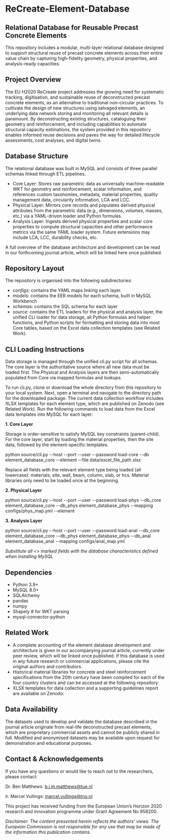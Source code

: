 # ReCreate-Element-Database
## Relational Database for Reusable Precast Concrete Elements
This repository includes a modular, multi-layer relational database designed to support structural reuse of precast concrete elements across their entire value chain by capturing high-fidelity geometry, physical properties, and analysis-ready capacities. 

## Project Overview
The EU H2020 ReCreate project addresses the growing need for systematic tracking, digitisation, and sustainable reuse of deconstructed precast concrete elements, as an alternative to traditional non-circular practices. To cultivate the design of new structures using salvaged elements, an underlying data network storing and monitoring all relevant details is paramount. By deconstructing existing structures, cataloguing their geometry and reinforcement, and including capabilities to automate structural capacity estimations, the system provided in this repository enables informed reuse decisions and paves the way for detailed lifecycle assessments, cost analyses, and digital twins. 

## Database Structure
The relational database was built in MySQL and consists of three parallel schemas linked through ETL pipelines.

* Core Layer: Stores raw parametric data as universally machine-readable WKT for geometry and reinforcement, scalar information, and references custom taxonomies, metadata, material properties, quality management data, circularity information, LCA and LCC.  
*	Physical Layer: Mirrors core records and populates derived physical attributes from the parametric data (e.g., dimensions, volumes, masses, etc.) via a YAML-driven loader and Python formulas. 
*	Analysis Layer: Ingests derived physical properties and scalar core properties to compute structural capacities and other performance metrics via the same YAML loader system. Future extensions may include LCA, LCC, durability checks, etc.

A full overview of the database architecture and development can be read in our forthcoming journal article, which will be linked here once published. 

## Repository Layout

The repository is organised into the following subdirectories:

*	*configs:* contains the YAML maps linking each layer.
*	*models:* contains the EER models for each schema, built in MySQL Workbench
*	*schemas:* contains the SQL schema for each layer
*	*source:* contains the ETL loaders for the physical and analysis layer, the unified CLI loader for data storage, all Python formulas and helper functions, and Python scripts for formatting and storing data into most Core tables, based on the Excel data collection templates (see Related Work).


## CLI Loading Instructions
Data storage is managed through the unified cli.py script for all schemas. The core layer is the authoritative source where all new data must be loaded first. The Physical and Analysis layers are then semi-automatically populated from Core via mapped formulas and lookups.

To run cli.py, clone or download the whole directory from this repository to your local system. Next, open a terminal and navigate to the directory path for the downloaded package. The current data collection workflow includes XLSX templates for each element type, which are published on Zenodo (see Related Work). Run the following commands to load data from the Excel data templates into MySQL for each layer:

**1.	Core Layer**

Storage is order-sensitive to satisfy MySQL key constraints (parent-child). For the core layer, start by loading the material properties, then the site data, followed by the element-specific templates. 

python source/cli.py --host <HOST> --port <PORT> --user <USER> --password <PASSWORD> load-core --db element_database_core --element <ELEMENT> --file data/excel_file_path.xlsx

Replace all <ELEMENT> fields with the relevant element type being loaded (all lowercase): materials, site, wall, beam, column, slab, or hcs. Material libraries only need to be loaded once at the beginning. 

**2.	Physical Layer**

python source/cli.py --host <HOST> --port <PORT> --user <USER> --password <PASSWORD> load-phys --db_core element_database_core --db_phys element_database_phys --mapping configs/phys_map.yml --element <ELEMENT> 

**3.	Analysis Layer**

python source/cli.py --host <HOST> --port <PORT> --user <USER> --password <PASSWORD> load-anal --db_core element_database_core --db_phys element_database_phys --db_anal element_database_anal --mapping configs/anal_map.yml

*Substitute all <> marked fields with the database characteristics defined when installing MySQL*

## Dependencies

*	Python 3.9+
*	MySQL 8.0+
*	SQLAlchemy
*	pandas
*	numpy
*	Shapely 	              # for WKT parsing
*	mysql-connector-python

## Related Work
*	A complete accounting of the element database development and architecture is given in our accompanying journal article, currently under peer review, which will be linked once published. If this database is used in any future research or commercial applications, please cite the original authors and contributors. 
*	Historical material libraries for concrete and steel reinforcement specifications from the 20th century have been compiled for each of the four country clusters and can be accessed at the following repository: 
*	XLSX templates for data collection and a supporting guidelines report are available on Zenodo: 

## Data Availability
The datasets used to develop and validate the database described in the journal article originate from real-life deconstructed precast elements, which are proprietary commercial assets and cannot be publicly shared in full. Modified and anonymised datasets may be available upon request for demonstration and educational purposes. 

## Contact & Acknowledgements
If you have any questions or would like to reach out to the researchers, please contact:

Dr. Ben Matthews: b.j.m.matthews@tue.nl

Ir. Marcel Vullings: marcel.vullings@tno.nl

This project has received funding from the European Union’s Horizon 2020 research and innovation programme under Grant Agreement No 958200. 

*Disclaimer: The content presented herein reflects the authors’ views. The European Commission is not responsible for any use that may be made of the information this publication contains.*

